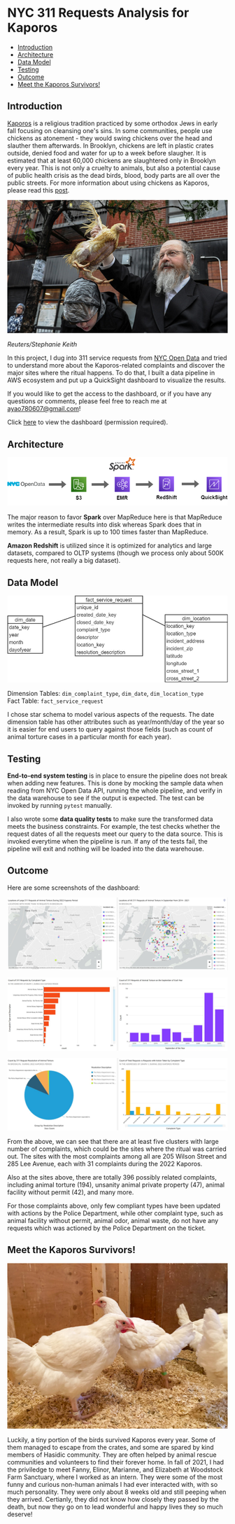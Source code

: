# NYC 311 Requests Analysis for Kaporos

- [Introduction](#introduction)
- [Architecture](#architecture)
- [Data Model](#data-model)
- [Testing](#testing)
- [Outcome](#outcome)
- [Meet the Kaporos Survivors!](#meet-the-kaporos-survivors)

## Introduction

[Kaporos](https://en.wikipedia.org/wiki/Kapparot) is a religious tradition practiced by some orthodox Jews in early fall focusing on cleansing one's sins. In some communities, people use chickens as atonement - they would swing chickens over the head and slauther them afterwards. In Brooklyn, chickens are left in plastic crates outside, denied food and water for up to a week before slaugher. It is estimated that at least 60,000 chickens are slaughtered only in Brooklyn every year. This is not only a cruelty to animals, but also a potential cause of public health crisis as the dead birds, blood, body parts are all over the public streets. For more information about using chickens as Kaporos, please read this [post](https://www.adoptakaporossurvivor.com/whatiskaporos).

![Ritual of Kaporos](figures/kaporos-images.jpg)

*Reuters/Stephanie Keith*

In this project, I dug into 311 service requests from [NYC Open Data](https://data.cityofnewyork.us/Social-Services/311-Service-Requests-from-2010-to-Present/erm2-nwe9) and tried to understand more about the Kaporos-related complaints and discover the major sites where the ritual happens. To do that, I built a data pipeline in AWS ecosystem and put up a QuickSight dashboard to visualize the results.

If you would like to get the access to the dashboard, or if you have any questions or comments, please feel free to reach me at ayao780607@gmail.com!

Click [here](https://us-east-1.quicksight.aws.amazon.com/sn/accounts/607143918644/dashboards/ce780170-26a3-4382-8461-1db5d34ae445) to view the dashboard (permission required).


## Architecture

![NYC Open Data -> S3 -> EMR & Spark -> Redshift -> QuickSight](figures/311-analysis-architecture.png)

The major reason to favor __Spark__ over MapReduce here is that MapReduce writes the intermediate results into disk whereas Spark does that in memory. As a result, Spark is up to 100 times faster than MapReduce.

__Amazon Redshift__ is utilized since it is optimized for analytics and large datasets, compared to OLTP systems (though we process only about 500K requests here, not really a big dataset).


## Data Model

![data model diagram](figures/311-analysis-architecture-data-model.jpg)

Dimension Tables: `dim_complaint_type`, `dim_date`, `dim_location_type`  
Fact Table: `fact_service_request`  

I chose star schema to model various aspects of the requests. The date dimension table has other attributes such as year/month/day of the year so it is easier for end users to query against those fields (such as count of animal torture cases in a particular month for each year).  


## Testing

**End-to-end system testing** is in place to ensure the pipeline does not break when adding new features. This is done by mocking the sample data when reading from NYC Open Data API, running the whole pipeline, and verify in the data warehouse to see if the output is expected. The test can be invoked by running `pytest` manually.  

I also wrote some **data quality tests** to make sure the transformed data meets the business constraints. For example, the test checks whether the request dates of all the requests meet our query to the data source. This is invoked everytime when the pipeline is run. If any of the tests fail, the pipeline will exit and nothing will be loaded into the data warehouse.


## Outcome

Here are some screenshots of the dashboard:

![dashboard of Kaporos sites](figures/dashboard-1.jpg)

![dashboard of counts by complaint types](figures/dashboard-2.JPG)

![dashboard of request resolution rates](figures/dashboard-3.jpg)

From the above, we can see that there are at least five clusters with large number of complaints, which could be the sites where the ritual was carried out. The sites with the most complaints among all are 205 Wilson Street and 285 Lee Avenue, each with 31 complaints during the 2022 Kaporos.

Also at the sites above, there are totally 396 possibly related complaints, including animal torture (194), unsanity animal private property (47), animal facility without permit (42), and many more.  

For those complaints above, only few compliant types have been updated with actions by the Police Department, while other complaint type, such as animal facility without permit, animal odor, animal waste, do not have any requests which was actioned by the Police Department on the ticket.  


## Meet the Kaporos Survivors!

![Kaporos survivors photo](figures/kaporos-survivors.jpg)

Luckily, a tiny portion of the birds survived Kaporos every year. Some of them managed to escape from the crates, and some are spared by kind members of Hasidic community. They are often helped by animal rescue communities and volunteers to find their forever home. In fall of 2021, I had the priviledge to meet Fanny, Elinor, Marianne, and Elizabeth at Woodstock Farm Sanctuary, where I worked as an intern. They were some of the most funny and curious non-human animals I had ever interacted with, with so much personality. They were only about 8 weeks old and still peeping when they arrived. Certianly, they did not know how closely they passed by the death, but now they go on to lead wonderful and happy lives they so much deserve!  